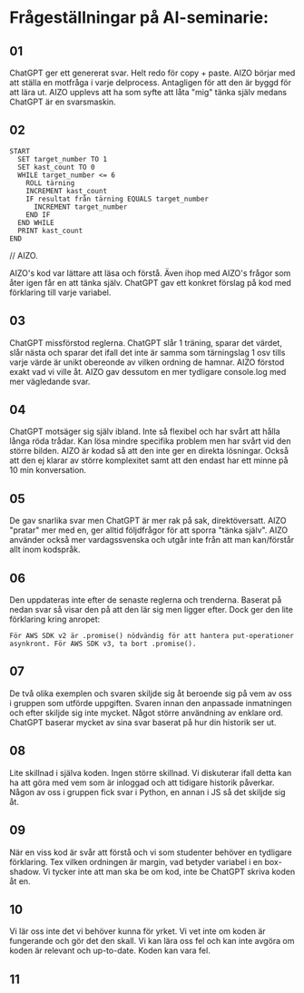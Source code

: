 # Frågeställningar på AI-seminarie:

## 01
ChatGPT ger ett genererat svar. Helt redo för copy + paste. AIZO börjar med att ställa en motfråga i varje delprocess. Antagligen för att den är byggd för att lära ut. AIZO upplevs att ha som syfte att låta "mig" tänka själv medans ChatGPT är en svarsmaskin.

## 02 
```
START
  SET target_number TO 1
  SET kast_count TO 0
  WHILE target_number <= 6
    ROLL tärning
    INCREMENT kast_count
    IF resultat från tärning EQUALS target_number
      INCREMENT target_number
    END IF
  END WHILE
  PRINT kast_count
END
```
// AIZO.

AIZO's kod var lättare att läsa och förstå. Även ihop med AIZO's frågor som åter igen får en att tänka själv. ChatGPT gav ett konkret förslag på kod med förklaring till varje variabel.

## 03
ChatGPT missförstod reglerna. ChatGPT slår 1 träning, sparar det värdet, slår nästa och sparar det ifall det inte är samma som tärningslag 1 osv tills varje värde är unikt obereonde av vilken ordning de hamnar. AIZO förstod exakt vad vi ville åt. AIZO gav dessutom en mer tydligare console.log med mer vägledande svar.

## 04
ChatGPT motsäger sig själv ibland. Inte så flexibel och har svårt att hålla långa röda trådar. Kan lösa mindre specifika problem men har svårt vid den större bilden. AIZO är kodad så att den inte ger en direkta lösningar. Också att den ej klarar av större komplexitet samt att den endast har ett minne på 10 min konversation.

## 05
De gav snarlika svar men ChatGPT är mer rak på sak, direktöversatt. AIZO "pratar" mer med en, ger alltid följdfrågor för att sporra "tänka själv". AIZO använder också mer vardagssvenska och utgår inte från att man kan/förstår allt inom kodspråk. 

## 06
Den uppdateras inte efter de senaste reglerna och trenderna. Baserat på nedan svar så visar den på att den lär sig men ligger efter.
Dock ger den lite förklaring kring anropet:
```
För AWS SDK v2 är .promise() nödvändig för att hantera put-operationer asynkront. För AWS SDK v3, ta bort .promise().
```

## 07
De två olika exemplen och svaren skiljde sig åt beroende sig på vem av oss i gruppen som utförde uppgiften. Svaren innan den anpassade inmatningen och efter skiljde sig inte mycket. Något större användning av enklare ord.
ChatGPT baserar mycket av sina svar baserat på hur din historik ser ut.

## 08
Lite skillnad i själva koden. Ingen större skillnad.
Vi diskuterar ifall detta kan ha att göra med vem som är inloggad och att tidigare historik påverkar.
Någon av oss i gruppen fick svar i Python, en annan i JS så det skiljde sig åt.

## 09
När en viss kod är svår att förstå och vi som studenter behöver en tydligare förklaring. Tex vilken ordningen är margin, vad betyder variabel i en box-shadow.
Vi tycker inte att man ska be om kod, inte be ChatGPT skriva koden åt en.

## 10
Vi lär oss inte det vi behöver kunna för yrket.
Vi vet inte om koden är fungerande och gör det den skall.
Vi kan lära oss fel och kan inte avgöra om koden är relevant och up-to-date. Koden kan vara fel.

## 11
